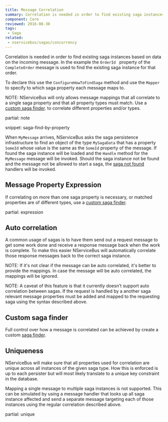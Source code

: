 ```yaml
---
title: Message Correlation
summary: Correlation is needed in order to find existing saga instances based on data on the incoming message
component: Core
reviewed: 2016-08-30
tags:
 - Saga
related:
 - nservicebus/sagas/concurrency
---
```



Correlation is needed in order to find existing saga instances based on data on the incoming message. In the example the `OrderId ` property of the `CompleteOrder` message is used to find the existing saga instance for that order.

To declare this use the `ConfigureHowToFindSaga` method and use the `Mapper` to specify to which saga property each message maps to.

NOTE: NServiceBus will only allows message mappings that all correlate to a single saga property and that all property types must match. Use a [custom saga finder](saga-finding.md). to correlate different properties and/or types.


partial: note

snippet: saga-find-by-property

When `MyMessage` arrives, NServiceBus asks the saga persistence infrastructure to find an object of the type `MySagaData` that has a property `SomeId` whose value is the same as the `SomeId` property of the message. If found the saga instance will be loaded and the `Handle` method for the `MyMessage` message will be invoked. Should the saga instance not be found and the message not be allowed to start a saga, the [saga not found](saga-not-found.md) handlers will be invoked.


## Message Property Expression

If correlating on more than one saga property is necessary, or matched properties are of different types, use a [custom saga finder](saga-finding.md).


partial: expression


## Auto correlation

A common usage of sagas is to have them send out a request message to get some work done and receive a response message back when the work is complete. To make this easier NServiceBus will automatically correlate those response messages back to the correct saga instance.

NOTE: If it's not clear if the message can be auto correlated, it's better to provide the mappings. In case the message will be auto correlated, the mappings will be ignored.

NOTE: A caveat of this feature is that it currently doesn't support auto correlation between sagas. If the request is handled by a another saga relevant message properties must be added and mapped to the requesting saga using the syntax described above.


## Custom saga finder

Full control over how a message is correlated can be achieved by create a custom [saga finder](/nservicebus/sagas/saga-finding.md).


## Uniqueness

NServiceBus will make sure that all properties used for correlation are unique across all instances of the given saga type. How this is enforced is up to each persister but will most likely translate to a unique key constraint in the database.

Mapping a single message to multiple saga instances is not supported. This can be simulated by using a message handler that looks up all saga instance affected and send a separate message targeting each of those instances using the regular correlation described above.

partial: unique
